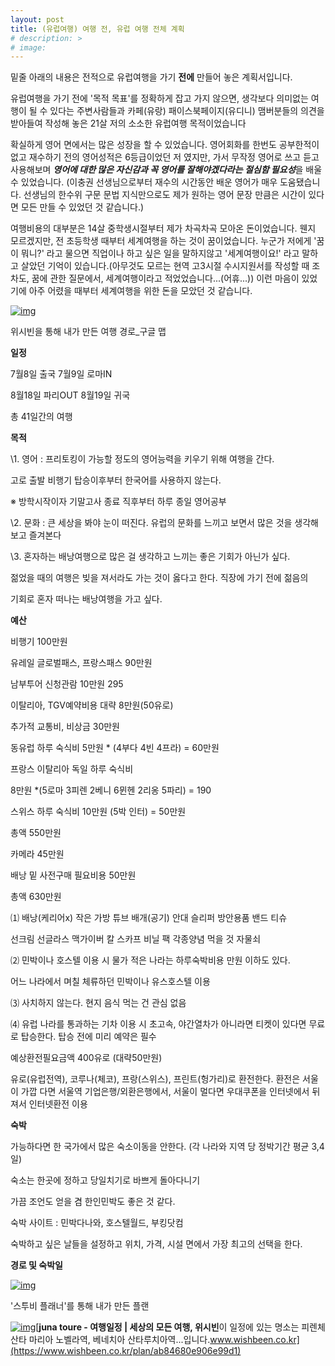 ```yaml
---
layout: post
title: (유럽여행) 여행 전, 유럽 여행 전체 계획
# description: >
# image: 
---
```


밑줄 아래의 내용은 전적으로 유럽여행을 가기 **전에** 만들어 놓은 계획서입니다. 



유럽여행을 가기 전에 '목적 목표'를 정확하게 잡고 가지 않으면, 생각보다 의미없는 여행이 될 수 있다는 주변사람들과 카페(유랑) 패이스북페이지(유디니) 맴버분들의 의견을 받아들여 작성해 놓은 21살 저의 소소한 유럽여행 목적이었습니다

 확실하게 영어 면에서는 많은 성장을 할 수 있었습니다. 영어회화를 한번도 공부한적이 없고 재수하기 전의 영어성적은 6등급이었던 저 였지만, 가서 무작정 영어로 쓰고 듣고 사용해보며 ***영어에 대한 많은 자신감과 꼭 영어를 잘해야겠다라는 절심함 필요성***을 배울 수 있었습니다. (이충권 선생님으로부터 재수의 시간동안 배운 영어가 매우 도움됐습니다. 선생님의 한수위 구문 문법 지식만으로도 제가 원하는 영어 문장 만큼은 시간이 있다면 모든 만들 수 있었던 것 같습니다.) 



여행비용의 대부분은 14살 중학생시절부터 제가 차곡차곡 모아온 돈이었습니다. 웬지 모르겠지만, 전 초등학생 때부터 세계여행을 하는 것이 꿈이었습니다. 누군가 저에게 '꿈이 뭐니?' 라고 물으면 직업이나 하고 싶은 일을 말하지않고 '세계여행이요!' 라고 말하고 살았던 기억이 있습니다.(아무것도 모르는 현역 고3시절 수시지원서를 작성할 때 조차도, 꿈에 관한 질문에서, 세계여행이라고 적었었습니다...(어휴...)) 이런 마음이 있었기에 아주 어렸을 때부터 세계여행을 위한 돈을 모았던 것 같습니다.

[![img](https://postfiles.pstatic.net/MjAxOTAyMThfNTIg/MDAxNTUwNDk3NDI3NzM1.Zn_7pxtBinmX7ETkHJ79bZ58gUiiOQ_nYLeFKBBH4TQg.ImCNltgI2K3kXk9ICbe7t36UA4by5LcKrnlADrLFXOMg.JPEG.sb020518/SE-755b3865-4ec2-4c64-87f8-43015ace77ba.jpg?type=w773)](https://blog.naver.com/PostView.nhn?blogId=sb020518&logNo=221469090315&categoryNo=7&parentCategoryNo=0&viewDate=&currentPage=1&postListTopCurrentPage=1&from=postList&userTopListOpen=true&userTopListCount=5&userTopListManageOpen=false&userTopListCurrentPage=1#)

 위시빈을 통해  내가 만든 여행 경로_구글 맵

**일정**

7월8일 출국 7월9일 로마IN

8월18일 파리OUT 8월19일 귀국

총 41일간의 여행



**목적**

\1. 영어 : 프리토킹이 가능할 정도의 영어능력을 키우기 위해 여행을 간다.

고로 출발 비행기 탑승이후부터 한국어를 사용하지 않는다.

※ 방학시작이자 기말고사 종료 직후부터 하루 종일 영어공부

\2. 문화 : 큰 세상을 봐야 눈이 떠진다. 유럽의 문화를 느끼고 보면서 많은 것을 생각해 보고 즐겨본다

\3. 혼자하는 배낭여행으로 많은 걸 생각하고 느끼는 좋은 기회가 아닌가 싶다.

젊었을 때의 여행은 빚을 져서라도 가는 것이 옳다고 한다. 직장에 가기 전에 젊음의

기회로 혼자 떠나는 배낭여행을 가고 싶다.



**예산**

비행기 100만원

유레일 글로벌패스, 프랑스패스 90만원

남부투어 신청관람 10만원 295

이탈리아, TGV예약비용 대략 8만원(50유로)

추가적 교통비, 비상금 30만원

동유럽 하루 숙식비 5만원 * (4부다 4빈 4프라) = 60만원

프랑스 이탈리아 독일 하루 숙식비

8만원 *(5로마 3피렌 2베니 6뮌헨 2리옹 5파리) = 190

스위스 하루 숙식비 10만원 (5박 인터) = 50만원

총액 550만원

카메라 45만원

배낭 밑 사전구매 필요비용 50만원

총액 630만원

⑴ 배낭(케리어x) 작은 가방 튜브 배개(공기) 안대 슬리퍼 방안용품 밴드 티슈

선크림 선글라스 맥가이버 칼 스카프 비닐 팩 각종양념 먹을 것 자물쇠

⑵ 민박이나 호스텔 이용 시 물가 적은 나라는 하루숙박비용 만원 이하도 있다.

어느 나라에서 며칠 체류하던 민박이나 유스호스텔 이용

⑶ 사치하지 않는다. 현지 음식 먹는 건 관심 없음

⑷ 유럽 나라를 통과하는 기차 이용 시 초고속, 야간열차가 아니라면 티켓이 있다면 무료로 탑승한다. 탑승 전에 미리 예약은 필수



예상환전필요금액 400유로 (대략50만원)

유로(유럽전역), 코루나(체코), 프랑(스위스), 프린트(헝가리)로 환전한다. 환전은 서울이 가깝 다면 서울역 기업은행/외환은행에서, 서울이 멀다면 우대쿠폰을 인터넷에서 뒤져서 인터넷환전 이용



**숙박**

가능하다면 한 국가에서 많은 숙소이동을 안한다. (각 나라와 지역 당 정박기간 평균 3,4일)

숙소는 한곳에 정하고 당일치기로 바쁘게 돌아다니기

가끔 조언도 얻을 겸 한인민박도 좋은 것 같다.

숙박 사이트 : 민박다나와, 호스텔월드, 부킹닷컴

숙박하고 싶은 날들을 설정하고 위치, 가격, 시설 면에서 가장 최고의 선택을 한다.



**경로 및 숙박일**

[![img](https://postfiles.pstatic.net/MjAxOTAyMThfNjgg/MDAxNTUwNDk4MTA0NjEx.LsBKGXyZ11CxSO9mpACprENVqzM5eDV6mB7tyC337mYg.Qe94dYp_4KfBRSKwKaamwj9bclBefOcJsuCv88SfZ6Qg.JPEG.sb020518/111.jpg?type=w773)](https://blog.naver.com/PostView.nhn?blogId=sb020518&logNo=221469090315&categoryNo=7&parentCategoryNo=0&viewDate=&currentPage=1&postListTopCurrentPage=1&from=postList&userTopListOpen=true&userTopListCount=5&userTopListManageOpen=false&userTopListCurrentPage=1#)

'스투비 플래너'를 통해 내가 만든 플랜

[![img](https://dthumb-phinf.pstatic.net/?src=%22https%3A%2F%2Fimg-wishbeen.akamaized.net%2Fspot%2F1381394650995_1374130217705_Colosseojpg.jpeg%22&type=ff500_300)](https://www.wishbeen.co.kr/plan/ab84680e906e99d1)[**juna toure - 여행일정 | 세상의 모든 여행, 위시빈**이 일정에 있는 명소는 피렌체 산타 마리아 노벨라역, 베네치아 산타루치아역...입니다.www.wishbeen.co.kr](https://www.wishbeen.co.kr/plan/ab84680e906e99d1)